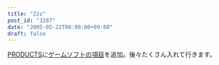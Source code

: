 ```yaml
---
title: "Zzz"
post_id: "3287"
date: "2005-05-22T00:00:00+09:00"
draft: false
---
```



[PRODUCTS](/category/products)に[ゲームソフトの項目](/category/products/apps?tag=games)を追加。後々たくさん入れて行きます。
